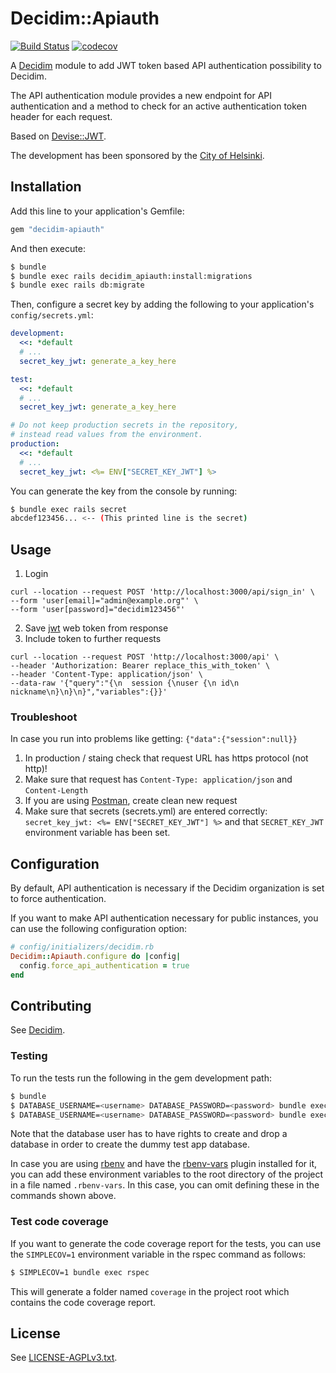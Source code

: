 # Decidim::Apiauth

[![Build Status](https://github.com/mainio/decidim-module-apiauth/actions/workflows/ci_apiauth.yml/badge.svg)](https://github.com/mainio/decidim-module-apiauth/actions)
[![codecov](https://codecov.io/gh/mainio/decidim-module-apiauth/branch/master/graph/badge.svg)](https://codecov.io/gh/mainio/decidim-module-apiauth)

A [Decidim](https://github.com/decidim/decidim) module to add JWT token based
API authentication possibility to Decidim.

The API authentication module provides a new endpoint for API authentication and
a method to check for an active authentication token header for each request.

Based on [Devise::JWT](https://github.com/waiting-for-dev/devise-jwt).

The development has been sponsored by the
[City of Helsinki](https://www.hel.fi/).

## Installation

Add this line to your application's Gemfile:

```ruby
gem "decidim-apiauth"
```

And then execute:

```bash
$ bundle
$ bundle exec rails decidim_apiauth:install:migrations
$ bundle exec rails db:migrate
```

Then, configure a secret key by adding the following to your application's
`config/secrets.yml`:

```yaml
development:
  <<: *default
  # ...
  secret_key_jwt: generate_a_key_here

test:
  <<: *default
  # ...
  secret_key_jwt: generate_a_key_here

# Do not keep production secrets in the repository,
# instead read values from the environment.
production:
  <<: *default
  # ...
  secret_key_jwt: <%= ENV["SECRET_KEY_JWT"] %>
```

You can generate the key from the console by running:

```bash
$ bundle exec rails secret
abcdef123456... <-- (This printed line is the secret)
```

## Usage

1. Login
```
curl --location --request POST 'http://localhost:3000/api/sign_in' \
--form 'user[email]="admin@example.org"' \
--form 'user[password]="decidim123456"'
```
2. Save [jwt](https://jwt.io/introduction) web token from response
3. Include token to further requests
```
curl --location --request POST 'http://localhost:3000/api' \
--header 'Authorization: Bearer replace_this_with_token' \
--header 'Content-Type: application/json' \
--data-raw '{"query":"{\n  session {\nuser {\n id\n nickname\n}\n}\n}","variables":{}}'
```

### Troubleshoot

In case you run into problems like getting: `` {"data":{"session":null}} ``

1. In production / staing check that request URL has https protocol (not http)!
2. Make sure that request has ```Content-Type: application/json``` and ```Content-Length```
3. If you are using [Postman](https://www.postman.com/), create clean new request
4. Make sure that secrets (secrets.yml) are entered correctly:
``
secret_key_jwt: <%= ENV["SECRET_KEY_JWT"] %>
``
and that ``SECRET_KEY_JWT`` environment variable has been set.

## Configuration

By default, API authentication is necessary if the Decidim organization is set
to force authentication.

If you want to make API authentication necessary for public instances, you can
use the following configuration option:

```ruby
# config/initializers/decidim.rb
Decidim::Apiauth.configure do |config|
  config.force_api_authentication = true
end
```

## Contributing

See [Decidim](https://github.com/decidim/decidim).

### Testing

To run the tests run the following in the gem development path:

```bash
$ bundle
$ DATABASE_USERNAME=<username> DATABASE_PASSWORD=<password> bundle exec rake test_app
$ DATABASE_USERNAME=<username> DATABASE_PASSWORD=<password> bundle exec rspec
```

Note that the database user has to have rights to create and drop a database in
order to create the dummy test app database.

In case you are using [rbenv](https://github.com/rbenv/rbenv) and have the
[rbenv-vars](https://github.com/rbenv/rbenv-vars) plugin installed for it, you
can add these environment variables to the root directory of the project in a
file named `.rbenv-vars`. In this case, you can omit defining these in the
commands shown above.

### Test code coverage

If you want to generate the code coverage report for the tests, you can use
the `SIMPLECOV=1` environment variable in the rspec command as follows:

```bash
$ SIMPLECOV=1 bundle exec rspec
```

This will generate a folder named `coverage` in the project root which contains
the code coverage report.

## License

See [LICENSE-AGPLv3.txt](LICENSE-AGPLv3.txt).
